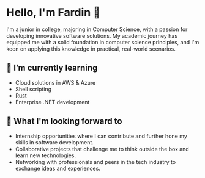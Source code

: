 # Hello, I'm Fardin 👋

I'm a junior in college, majoring in Computer Science, with a passion for developing innovative software solutions. My academic journey has equipped me with a solid foundation in computer science principles, and I'm keen on applying this knowledge in practical, real-world scenarios.

## 🌱 I’m currently learning

- Cloud solutions in AWS & Azure
- Shell scripting
- Rust
- Enterprise .NET development

## 💼 What I'm looking forward to

- Internship opportunities where I can contribute and further hone my skills in software development.
- Collaborative projects that challenge me to think outside the box and learn new technologies.
- Networking with professionals and peers in the tech industry to exchange ideas and experiences.

